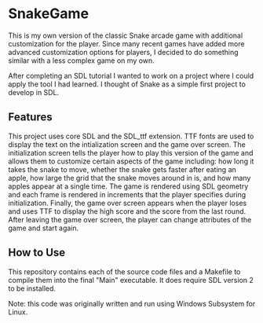 # SnakeGame
This is my own version of the classic Snake arcade game with additional customization for the player. Since many recent games have added more advanced customization options for players, I decided to do something similar with a less complex game on my own. 

After completing an SDL tutorial I wanted to work on a project where I could apply the tool I had learned. I thought of Snake as a simple first project to develop in SDL.

## Features
This project uses core SDL and the SDL_ttf extension. TTF fonts are used to display the text on the intialization screen and the game over screen. The initialization screen tells the player how to play this version of the game and allows them to customize certain aspects of the game including: how long it takes the snake to move, whether the snake gets faster after eating an apple, how large the grid that the snake moves around in is, and how many apples appear at a single time. The game is rendered using SDL geometry and each frame is rendered in increments that the player specifies during initialization. Finally, the game over screen appears when the player loses and uses TTF to display the high score and the score from the last round. After leaving the game over screen, the player can change attributes of the game and start again.
## How to Use
This repository contains each of the source code files and a Makefile to compile them into the final "Main" executable. It does require SDL version 2 to be installed. 

Note: this code was originally written and run using Windows Subsystem for Linux.
